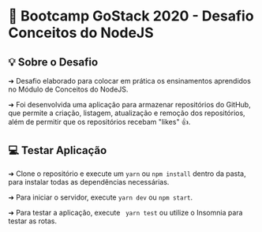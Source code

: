 # 🚀 Bootcamp GoStack 2020 - Desafio Conceitos do NodeJS

## 💡 Sobre o Desafio

➜ Desafio elaborado para colocar em prática os ensinamentos aprendidos no Módulo de Conceitos do NodeJS.

➜ Foi desenvolvida uma aplicação para armazenar repositórios do GitHub, que permite a criação, listagem, atualização e remoção dos repositórios, além de permitir que os repositórios recebam "likes" 👍.
  

## 💻 Testar Aplicação

➜ Clone o repositório e execute um ```yarn``` ou ```npm install``` dentro da pasta, para instalar todas as dependências necessárias.

➜ Para iniciar o servidor, execute ```yarn dev``` ou ```npm start```.

➜ Para testar a aplicação, execute ``` yarn test``` ou utilize o Insomnia para testar as rotas.
